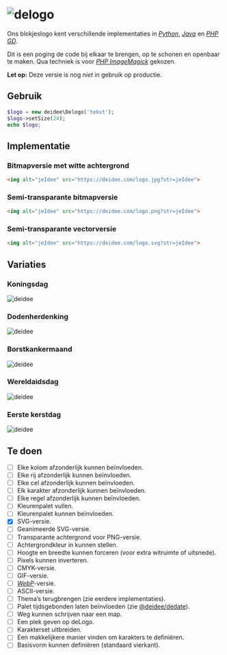 # ![delogo](https://deidee.com/logo.png?str=deLogo)

Ons blokjeslogo kent verschillende implementaties in [_Python_](https://www.python.org/), [_Java_](https://www.java.com/) en [_PHP GD_](https://www.php.net/manual/en/book.image.php).

Dit is een poging de code bij elkaar te brengen, op te schonen en openbaar te maken. Qua techniek is voor [_PHP ImageMagick_](https://www.php.net/manual/en/book.imagick.php) gekozen.

**Let op:** Deze versie is nog _niet_ in gebruik op productie.

## Gebruik

```php
$logo = new deidee\Delogo('tekst');
$logo->setSize(24);
echo $logo;
```

## Implementatie

### Bitmapversie met witte achtergrond

```html
<img alt="jeIdee" src="https://deidee.com/logo.jpg?str=jeIdee">
```

### Semi-transparante bitmapversie

```html
<img alt="jeIdee" src="https://deidee.com/logo.png?str=jeIdee">
```

### Semi-transparante vectorversie

```html
<img alt="jeIdee" src="https://deidee.com/logo.svg?str=jeIdee">
```

## Variaties

### Koningsdag

![deidee](https://deidee.com/logo.png?date=2019-04-27)

### Dodenherdenking

![deidee](https://deidee.com/logo.png?date=2019-05-04)

### Borstkankermaand

![deidee](https://deidee.com/logo.png?date=2019-10-1)

### Wereldaidsdag

![deidee](https://deidee.com/logo.png?date=2019-12-01)

### Eerste kerstdag

![deidee](https://deidee.com/logo.png?date=2019-12-25)

## Te doen

- [ ] Elke kolom afzonderlijk kunnen beïnvloeden.
- [ ] Elke rij afzonderlijk kunnen beïnvloeden.
- [ ] Elke cel afzonderlijk kunnen beïnvloeden.
- [ ] Elk karakter afzonderlijk kunnen beïnvloeden.
- [ ] Elke regel afzonderlijk kunnen beïnvloeden.
- [ ] Kleurenpalet vullen.
- [ ] Kleurenpalet kunnen beïnvloeden.
- [x] SVG-versie.
- [ ] Geanimeerde SVG-versie.
- [ ] Transparante achtergrond voor PNG-versie.
- [ ] Achtergrondkleur in kunnen stellen.
- [ ] Hoogte en breedte kunnen forceren (voor extra witruimte of uitsnede).
- [ ] Pixels kunnen inverteren.
- [ ] CMYK-versie.
- [ ] GIF-versie.
- [ ] [_WebP_](https://developers.google.com/speed/webp)-versie.
- [ ] ASCII-versie.
- [ ] Thema’s terugbrengen (zie eerdere implementaties).
- [ ] Palet tijdsgebonden laten beïnvloeden (zie [@deidee/dedate](@deidee/dedate)).
- [ ] Weg kunnen schrijven naar een map.
- [ ] Een plek geven op deLogo.
- [ ] Karakterset uitbreiden.
- [ ] Een makkelijkere manier vinden om karakters te definiëren.
- [ ] Basisvorm kunnen definiëren (standaard vierkant).

